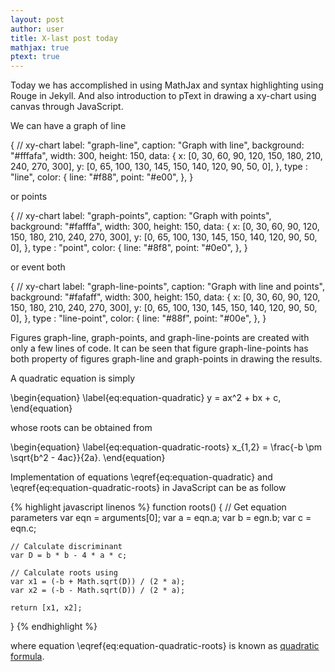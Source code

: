 ```yaml
---
layout: post
author: user
title: X-last post today
mathjax: true
ptext: true
---
```


Today we has accomplished in using MathJax and syntax highlighting using Rouge in Jekyll. And also introduction to pText in drawing a xy-chart using canvas through JavaScript.

We can have a graph of line

<ptext>
{ // xy-chart
	label: "graph-line",
	caption: "Graph with line",
	background: "#fffafa",
	width: 300,
	height: 150,
	data: {
		x: [0, 30, 60, 90, 120, 150, 180, 210, 240, 270, 300],
		y: [0, 65, 100, 130, 145, 150, 140, 120, 90, 50, 0],
	},
	type : "line",
	color: {
		line: "#f88",
		point: "#e00",
	},
}
</ptext>


or points

<ptext>
{ // xy-chart
	label: "graph-points",
	caption: "Graph with points",
	background: "#fafffa",
	width: 300,
	height: 150,
	data: {
		x: [0, 30, 60, 90, 120, 150, 180, 210, 240, 270, 300],
		y: [0, 65, 100, 130, 145, 150, 140, 120, 90, 50, 0],
	},
	type : "point",
	color: {
		line: "#8f8",
		point: "#0e0",
	},
}
</ptext>

or event both

<ptext>
{ // xy-chart
	label: "graph-line-points",
	caption: "Graph with line and points",
	background: "#fafaff",
	width: 300,
	height: 150,
	data: {
		x: [0, 30, 60, 90, 120, 150, 180, 210, 240, 270, 300],
		y: [0, 65, 100, 130, 145, 150, 140, 120, 90, 50, 0],
	},
	type : "line-point",
	color: {
		line: "#88f",
		point: "#00e",
	},
}
</ptext>

Figures <ptref>graph-line</ptref>, <ptref>graph-points</ptref>, and <ptref>graph-line-points</ptref> are created with only a few lines of code. It can be seen that figure <ptref>graph-line-points</ptref> has both property of figures <ptref>graph-line</ptref> and <ptref>graph-points</ptref> in drawing the results.

A quadratic equation is simply

\begin{equation}
\label{eq:equation-quadratic}
y = ax^2 + bx + c,
\end{equation}

whose roots can be obtained from

\begin{equation}
\label{eq:equation-quadratic-roots}
x_{1,2} = \frac{-b \pm \sqrt{b^2 - 4ac}}{2a}.
\end{equation}

Implementation of equations \eqref{eq:equation-quadratic} and \eqref{eq:equation-quadratic-roots} in JavaScript can be as follow

{% highlight javascript linenos %}
function roots() {
	// Get equation parameters
	var eqn = arguments[0];
	var a = eqn.a;
	var b = egn.b;
	var c = eqn.c;
	
	// Calculate discriminant
	var D = b * b - 4 * a * c;
	
	// Calculate roots using 
	var x1 = (-b + Math.sqrt(D)) / (2 * a);
	var x2 = (-b - Math.sqrt(D)) / (2 * a);
	
	return [x1, x2];
}
{% endhighlight %}

where equation \eqref{eq:equation-quadratic-roots} is known as [quadratic formula](https://en.wikipedia.org/wiki/Quadratic_formula).


